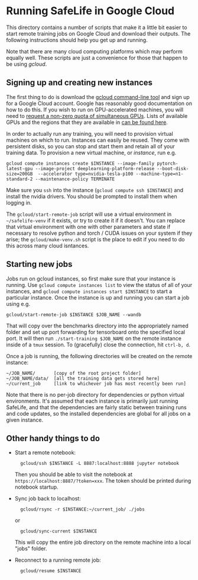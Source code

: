 # Running SafeLife in Google Cloud

This directory contains a number of scripts that make it a little bit easier to start remote training jobs on Google Cloud and download their outputs. The following instructions should help you get up and running.

Note that there are many cloud computing platforms which may perform equally well. These scripts are just a convenience for those that happen to be using *gcloud*.

## Signing up and creating new instances

The first thing to do is download the [gcloud command-line tool](https://cloud.google.com/sdk/) and sign up for a Google Cloud account. Google has reasonably good documentation on how to do this. If you wish to run on GPU-accelerated machines, you will need to [request a non-zero quota of simultaneous GPUs](https://cloud.google.com/compute/quotas). Lists of available GPUs and the regions that they are available in [can be found here](https://cloud.google.com/compute/docs/gpus/).

In order to actually run any training, you will need to provision virtual machines on which to run. Instances can easily be reused. They come with persistent disks, so you can stop and start them and retain all of your training data. To provision a new virtual machine, or *instance*, run e.g.

    gcloud compute instances create $INSTANCE --image-family pytorch-latest-gpu --image-project deeplearning-platform-release --boot-disk-size=200GB  --accelerator type=nvidia-tesla-p100 --machine-type=n1-standard-2 --maintenance-policy TERMINATE

Make sure you `ssh` into the instance (`gcloud compute ssh $INSTANCE`) and install the nvidia drivers. You should be prompted to install them when logging in.

The `gcloud/start-remote-job` script will use a virtual environment in `~/safelife-venv` if it
exists, or try to create it if it doesn't.  You can replace that virtual environment with one with
other parameters and state if necessary to resolve python and torch / CUDA issues on your system if
they arise; the `gcloud/make-venv.sh` script is the place to edit if you need to do this across
many cloud isntances.

## Starting new jobs

Jobs run on gcloud instances, so first make sure that your instance is running. Use `gcloud compute instances list` to view the status of all of your instances, and `gcloud compute instances start $INSTANCE` to start a particular instance. Once the instance is up and running you can start a job using e.g.

    gcloud/start-remote-job $INSTANCE $JOB_NAME --wandb

That will copy over the benchmarks directory into the appropriately named folder and set up port forwarding for tensorboard onto the specified local port. It will then run `./start-training $JOB_NAME` on the remote instance inside of a `tmux` session. To (gracefully) close the connection, hit `ctrl-b, d`.

Once a job is running, the following directories will be created on the remote instance:

    ~/JOB_NAME/       [copy of the root project folder]
    ~/JOB_NAME/data/  [all the training data gets stored here]
    ~/current_job     [link to whichever job has most recently been run]

Note that there is no per-job directory for dependencies or python virtual environments. It's assumed that each instance is primarily just running SafeLife, and that the dependencies are fairly static between training runs and code updates, so the installed dependencies are global for all jobs on a given instance.


## Other handy things to do

- Start a remote notebook:

        gcloud/ssh $INSTANCE -L 8887:localhost:8888 jupyter notebook

  Then you should be able to visit the notebook at `https://localhost:8887/?token=xxx`. The token should be printed during notebook startup.

- Sync job back to localhost:

        gcloud/rsync -r $INSTANCE:~/current_job/ ./jobs
  or

        gcloud/sync-current $INSTANCE

  This will copy the entire job directory on the remote machine into a local "jobs" folder.

- Reconnect to a running remote job:

        gcloud/resume $INSTANCE
